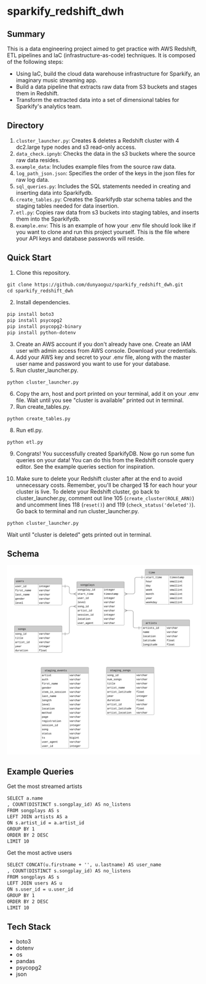 # sparkify_redshift_dwh

## Summary

This is a data engineering project aimed to get practice with AWS Redshift, ETL pipelines and IaC (infrastructure-as-code) techniques. It is composed of the following steps:

* Using IaC, build the cloud data warehouse infrastructure for Sparkify, an imaginary music streaming app. 
* Build a data pipeline that extracts raw data from S3 buckets and stages them in Redshift.
* Transform the extracted data into a set of dimensional tables for Sparkify's analytics team.

## Directory

1. `cluster_launcher.py`: Creates & deletes a Redshift cluster with 4 dc2.large type nodes and s3 read-only access.
2. `data_check.ipnyb`: Checks the data in the s3 buckets where the source raw data resides. 
3. `example_data`: Includes example files from the source raw data.
4. `log_path_json.json`: Specifies the order of the keys in the json files for raw log data.
5. `sql_queries.py`: Includes the SQL statements needed in creating and inserting data into Sparkifydb. 
6. `create_tables.py`: Creates the Sparkifydb star schema tables and the staging tables needed for data insertion.
7. `etl.py`: Copies raw data from s3 buckets into staging tables, and inserts them into the Sparkifydb.
8. `example.env`: This is an example of how your .env file should look like if you want to clone and run this project yourself. This is the file where your API keys and database passwords will reside. 

## Quick Start

1. Clone this repository.

``` 
git clone https://github.com/dunyaoguz/sparkify_redshift_dwh.git
cd sparkify_redshift_dwh
```

2. Install dependencies.

```
pip install boto3
pip install psycopg2
pip install psycopg2-binary
pip install python-dotenv
```

3. Create an AWS account if you don't already have one. Create an IAM user with admin access from AWS console. Download your credentials.
4. Add your AWS key and secret to your .env file, along with the master user name and password you want to use for your database.
5. Run cluster_launcher.py. 

```
python cluster_launcher.py
```

6. Copy the arn, host and port printed on your terminal, add it on your .env file. Wait until you see "cluster is available" printed out in terminal.
7. Run create_tables.py.

```
python create_tables.py
```

8. Run etl.py.

```
python etl.py
```

9. Congrats! You successfully created SparkifyDB. Now go run some fun queries on your data! You can do this from the Redshift console query editor. See the example queries section for inspiration.

10. Make sure to delete your Redshift cluster after at the end to avoid unnecessary costs. Remember, you'll be charged 1$ for each hour your cluster is live. To delete your Redshift cluster, go back to cluster_launcher.py, comment out line 105 (`create_cluster(ROLE_ARN)`) and uncomment lines 118 (`reset()`) and 119 (`check_status('deleted')`). Go back to terminal and run cluster_launcher.py. 

```
python cluster_launcher.py
```

Wait until "cluster is deleted" gets printed out in terminal.

## Schema

![sparkifydb](entity_relationship_diagram.png)

## Example Queries

Get the most streamed artists 

```
SELECT a.name
, COUNT(DISTINCT s.songplay_id) AS no_listens
FROM songplays AS s
LEFT JOIN artists AS a
ON s.artist_id = a.artist_id
GROUP BY 1
ORDER BY 2 DESC
LIMIT 10
```

Get the most active users

```
SELECT CONCAT(u.firstname + '', u.lastname) AS user_name
, COUNT(DISTINCT s.songplay_id) AS no_listens
FROM songplays AS s
LEFT JOIN users AS u
ON s.user_id = u.user_id
GROUP BY 1
ORDER BY 2 DESC
LIMIT 10
```

## Tech Stack
* boto3
* dotenv
* os
* pandas
* psycopg2
* json
